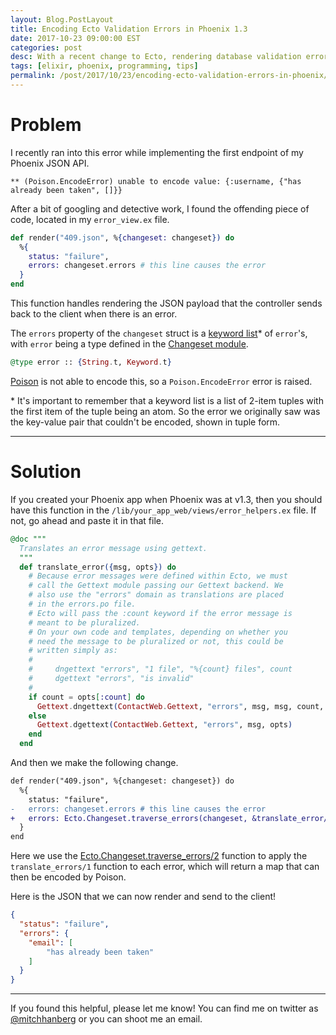 ```yaml
---
layout: Blog.PostLayout
title: Encoding Ecto Validation Errors in Phoenix 1.3
date: 2017-10-23 09:00:00 EST
categories: post
desc: With a recent change to Ecto, rendering database validation errors requires some extra TLC to get the job done.
tags: [elixir, phoenix, programming, tips]
permalink: /post/2017/10/23/encoding-ecto-validation-errors-in-phoenix/
---
```

# Problem

I recently ran into this error while implementing the first endpoint of my Phoenix JSON API.


```shell
** (Poison.EncodeError) unable to encode value: {:username, {"has already been taken", []}}
```

After a bit of googling and detective work, I found the offending piece of code, located in my `error_view.ex` file.

```elixir
def render("409.json", %{changeset: changeset}) do
  %{
    status: "failure",
    errors: changeset.errors # this line causes the error
  }
end
```
This function handles rendering the JSON payload that the controller sends back to the client when there is an error.

The `errors` property of the `changeset` struct is a [keyword list](https://elixir-lang.org/getting-started/keywords-and-maps.html#keyword-lists)* of `error`'s, with `error` being  a type defined in the [Changeset module](https://github.com/elixir-ecto/ecto/blob/v2.2.6/lib/ecto/changeset.ex#L250).

```elixir
@type error :: {String.t, Keyword.t}
```

[Poison](https://github.com/devinus/poison) is not able to encode this, so a `Poison.EncodeError` error is raised.

\* It's important to remember that a keyword list is a list of 2-item tuples with the first item of the tuple being an atom. So the error we originally saw was the key-value pair that couldn't be encoded, shown in tuple form.

---

# Solution

If you created your Phoenix app when Phoenix was at v1.3, then you should have this function in the `/lib/your_app_web/views/error_helpers.ex` file. If not, go ahead and paste it in that file.

```elixir
@doc """
  Translates an error message using gettext.
  """
  def translate_error({msg, opts}) do
    # Because error messages were defined within Ecto, we must
    # call the Gettext module passing our Gettext backend. We
    # also use the "errors" domain as translations are placed
    # in the errors.po file.
    # Ecto will pass the :count keyword if the error message is
    # meant to be pluralized.
    # On your own code and templates, depending on whether you
    # need the message to be pluralized or not, this could be
    # written simply as:
    #
    #     dngettext "errors", "1 file", "%{count} files", count
    #     dgettext "errors", "is invalid"
    #
    if count = opts[:count] do
      Gettext.dngettext(ContactWeb.Gettext, "errors", msg, msg, count, opts)
    else
      Gettext.dgettext(ContactWeb.Gettext, "errors", msg, opts)
    end
  end
```

And then we make the following change.

```diff
def render("409.json", %{changeset: changeset}) do
  %{
    status: "failure",
-   errors: changeset.errors # this line causes the error
+   errors: Ecto.Changeset.traverse_errors(changeset, &translate_error/1)
  }
end
```

Here we use the [Ecto.Changeset.traverse_errors/2](https://hexdocs.pm/ecto/Ecto.Changeset.html#traverse_errors/2) function to apply the `translate_errors/1` function to each error, which will return a map that can then be encoded by Poison.

Here is the JSON that we can now render and send to the client!

```json
{
  "status": "failure",
  "errors": {
    "email": [
        "has already been taken"
    ]
  }
}
```

---

If you found this helpful, please let me know! You can find me on twitter as [@mitchhanberg](https://twitter.com/mitchhanberg) or you can shoot me an email.
